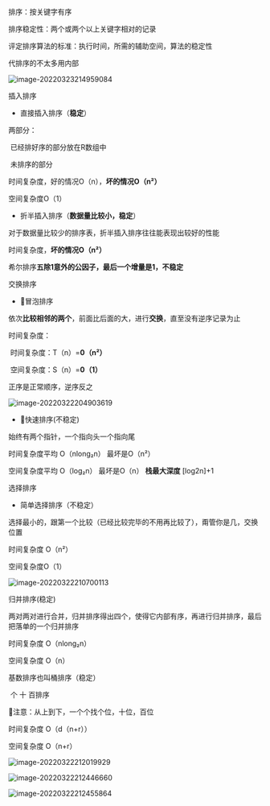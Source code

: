 排序：按关键字有序

排序稳定性：两个或两个以上关键字相对的记录

评定排序算法的标准：执行时间，所需的辅助空间，算法的稳定性

代排序的不太多用内部

![image-20220323214959084](C:\Users\梁發粲\AppData\Roaming\Typora\typora-user-images\image-20220323214959084.png)





插入排序

- 直接插入排序（**稳定**）

两部分：

​	已经排好序的部分放在R数组中

​	未排序的部分

时间复杂度，好的情况O（n），**坏的情况O（n²）**

空间复杂度O（1）



- 折半插入排序（**数据量比较小，稳定**）

对于数据量比较少的排序表，折半插入排序往往能表现出较好的性能

时间复杂度，**坏的情况O（n²）**



希尔排序**五除1意外的公因子，最后一个增量是1，不稳定**



交换排序

- 🌂冒泡排序

依次**比较相邻的两个**，前面比后面的大，进行**交换**，直至没有逆序记录为止

时间复杂度： 

​						时间复杂度：T（n）=**0（n²）**

​						空间复杂度：S（n）=**0（1）**

正序是正常顺序，逆序反之



![image-20220322204903619](C:\Users\梁發粲\AppData\Roaming\Typora\typora-user-images\image-20220322204903619.png)



- 🌂快速排序(不稳定)

始终有两个指针，一个指向头一个指向尾

时间复杂度平均	O（nlong₂n）   最坏是O（n²）

空间复杂度平均	O（log₂n）						最坏是O（n）   **栈最大深度** [log2n]+1



选择排序

- 简单选择排序（不稳定）

选择最小的，跟第一个比较（已经比较完毕的不用再比较了），甭管你是几，交换位置

时间复杂度 O（n²）

空间复杂度O（1）



![image-20220322210700113](C:\Users\梁發粲\AppData\Roaming\Typora\typora-user-images\image-20220322210700113.png)



归并排序(稳定)

​	两对两对进行合并，归并排序得出四个，使得它内部有序，再进行归并排序，最后把落单的一个归并排序

时间复杂度	O（nlong₂n）

空间复杂度	O（n）





基数排序也叫桶排序（稳定）

​	个	十	百排序

🌂注意：从上到下，一个个找个位，十位，百位

时间复杂度	O（d（n+r））

空间复杂度	O（n+r）



![image-20220322212019929](C:\Users\梁發粲\AppData\Roaming\Typora\typora-user-images\image-20220322212019929.png)





![image-20220322212446660](C:\Users\梁發粲\AppData\Roaming\Typora\typora-user-images\image-20220322212446660.png)

![image-20220322212455864](C:\Users\梁發粲\AppData\Roaming\Typora\typora-user-images\image-20220322212455864.png)

